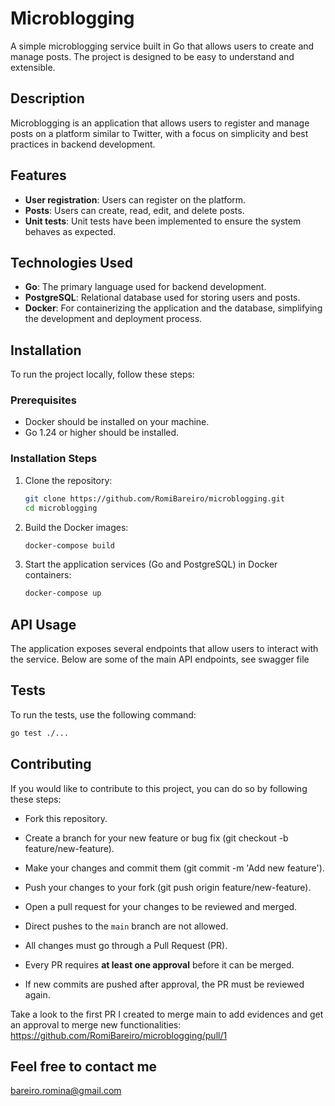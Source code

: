 # Microblogging

A simple microblogging service built in Go that allows users to create and manage posts. The project is designed to be easy to understand and extensible.

## Description

Microblogging is an application that allows users to register and manage posts on a platform similar to Twitter, with a focus on simplicity and best practices in backend development.

## Features

- **User registration**: Users can register on the platform.
- **Posts**: Users can create, read, edit, and delete posts.
- **Unit tests**: Unit tests have been implemented to ensure the system behaves as expected.

## Technologies Used

- **Go**: The primary language used for backend development.
- **PostgreSQL**: Relational database used for storing users and posts.
- **Docker**: For containerizing the application and the database, simplifying the development and deployment process.

## Installation

To run the project locally, follow these steps:

### Prerequisites

- Docker should be installed on your machine.
- Go 1.24 or higher should be installed.

### Installation Steps

1. Clone the repository:

    ```bash
    git clone https://github.com/RomiBareiro/microblogging.git
    cd microblogging
    ```

2. Build the Docker images:

    ```bash
    docker-compose build
    ```

3. Start the application services (Go and PostgreSQL) in Docker containers:

    ```bash
    docker-compose up
    ```

## API Usage

The application exposes several endpoints that allow users to interact with the service. Below are some of the main API endpoints, see swagger file

## Tests

To run the tests, use the following command:

```bash
go test ./...
```

## Contributing
If you would like to contribute to this project, you can do so by following these steps:

- Fork this repository.

- Create a branch for your new feature or bug fix (git checkout -b feature/new-feature).

- Make your changes and commit them (git commit -m 'Add new feature').

- Push your changes to your fork (git push origin feature/new-feature).

- Open a pull request for your changes to be reviewed and merged.

- Direct pushes to the `main` branch are not allowed.

- All changes must go through a Pull Request (PR).

- Every PR requires **at least one approval** before it can be merged.

- If new commits are pushed after approval, the PR must be reviewed again.

Take a look to the first PR I created to merge main to add evidences and get an approval to merge new functionalities: https://github.com/RomiBareiro/microblogging/pull/1


## Feel free to contact me

bareiro.romina@gmail.com
